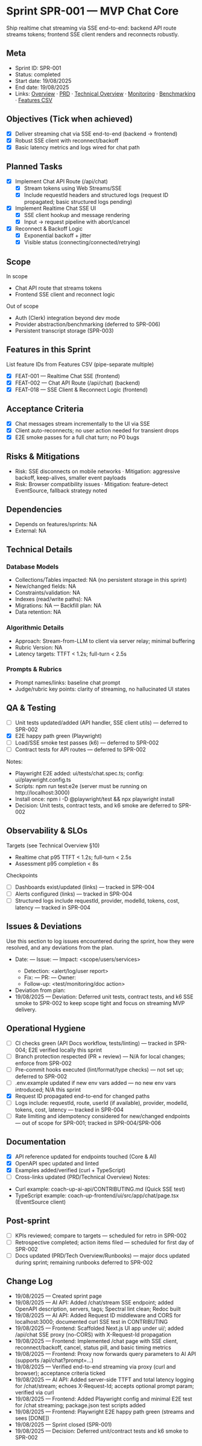 # Sprint SPR-001 — MVP Chat Core

Ship realtime chat streaming via SSE end-to-end: backend API route streams tokens; frontend SSE client renders and reconnects robustly.

## Meta
- Sprint ID: SPR-001
- Status: completed
- Start date: 19/08/2025
- End date: 19/08/2025
- Links: [Overview](./overview.md) · [PRD](../../planning/prd.md) · [Technical Overview](../../planning/technical-overview.md) · [Monitoring](../../ops/monitoring.md) · [Benchmarking](../../ops/benchmarking.md) · [Features CSV](../features.csv)

## Objectives (Tick when achieved)
- [x] Deliver streaming chat via SSE end-to-end (backend -> frontend)
- [x] Robust SSE client with reconnect/backoff
- [x] Basic latency metrics and logs wired for chat path

## Planned Tasks
- [x] Implement Chat API Route (/api/chat)
   - [x] Stream tokens using Web Streams/SSE
   - [x] Include requestId headers and structured logs (request ID propagated; basic structured logs pending)
- [x] Implement Realtime Chat SSE UI
   - [x] SSE client hookup and message rendering
   - [x] Input -> request pipeline with abort/cancel
- [x] Reconnect & Backoff Logic
   - [x] Exponential backoff + jitter
   - [x] Visible status (connecting/connected/retrying)

## Scope
In scope
- Chat API route that streams tokens
- Frontend SSE client and reconnect logic

Out of scope
- Auth (Clerk) integration beyond dev mode
- Provider abstraction/benchmarking (deferred to SPR-006)
- Persistent transcript storage (SPR-003)

## Features in this Sprint
List feature IDs from Features CSV (pipe-separate multiple)
- [x] FEAT-001 — Realtime Chat SSE (frontend)
- [x] FEAT-002 — Chat API Route (/api/chat) (backend)
- [x] FEAT-018 — SSE Client & Reconnect Logic (frontend)

## Acceptance Criteria
- [x] Chat messages stream incrementally to the UI via SSE
- [x] Client auto-reconnects; no user action needed for transient drops
- [x] E2E smoke passes for a full chat turn; no P0 bugs

## Risks & Mitigations
- Risk: SSE disconnects on mobile networks · Mitigation: aggressive backoff, keep-alives, smaller event payloads
- Risk: Browser compatibility issues · Mitigation: feature-detect EventSource, fallback strategy noted

## Dependencies
- Depends on features/sprints: NA
- External: NA

## Technical Details
### Database Models
- Collections/Tables impacted: NA (no persistent storage in this sprint)
- New/changed fields: NA
- Constraints/validation: NA
- Indexes (read/write paths): NA
- Migrations: NA — Backfill plan: NA
- Data retention: NA

### Algorithmic Details
- Approach: Stream-from-LLM to client via server relay; minimal buffering
- Rubric Version: NA
- Latency targets: TTFT < 1.2s; full-turn < 2.5s

### Prompts & Rubrics
- Prompt names/links: baseline chat prompt
- Judge/rubric key points: clarity of streaming, no hallucinated UI states

## QA & Testing
- [ ] Unit tests updated/added (API handler, SSE client utils) — deferred to SPR-002
- [x] E2E happy path green (Playwright)
- [ ] Load/SSE smoke test passes (k6) — deferred to SPR-002
- [ ] Contract tests for API routes — deferred to SPR-002

Notes:
- Playwright E2E added: ui/tests/chat.spec.ts; config: ui/playwright.config.ts
- Scripts: npm run test:e2e (server must be running on http://localhost:3000)
- Install once: npm i -D @playwright/test && npx playwright install
- Decision: Unit tests, contract tests, and k6 smoke are deferred to SPR-002

## Observability & SLOs
Targets (see Technical Overview §10)
- Realtime chat p95 TTFT < 1.2s; full-turn < 2.5s
- Assessment p95 completion < 8s

Checkpoints
- [ ] Dashboards exist/updated (links) — tracked in SPR-004
- [ ] Alerts configured (links) — tracked in SPR-004
- [ ] Structured logs include requestId, provider, modelId, tokens, cost, latency — tracked in SPR-004

## Issues & Deviations
Use this section to log issues encountered during the sprint, how they were resolved, and any deviations from the plan.

- Date: <YYYY-MM-DD> — Issue: <short summary> — Impact: <scope/users/services>
  - Detection: <alert/log/user report>
  - Fix: <what changed> — PR: <link> — Owner: <name>
  - Follow-up: <test/monitoring/doc action>
- Deviation from plan: <what changed and why>
 - 19/08/2025 — Deviation: Deferred unit tests, contract tests, and k6 SSE smoke to SPR-002 to keep scope tight and focus on streaming MVP delivery.

## Operational Hygiene
 - [ ] CI checks green (API Docs workflow, tests/linting) — tracked in SPR-004; E2E verified locally this sprint
 - [ ] Branch protection respected (PR + review) — N/A for local changes; enforce from SPR-002
 - [ ] Pre-commit hooks executed (lint/format/type checks) — not set up; deferred to SPR-002
 - [ ] .env.example updated if new env vars added — no new env vars introduced; N/A this sprint
  - [x] Request ID propagated end-to-end for changed paths
 - [ ] Logs include: requestId, route, userId (if available), provider, modelId, tokens, cost, latency — tracked in SPR-004
 - [ ] Rate limiting and idempotency considered for new/changed endpoints — out of scope for SPR-001; tracked in SPR-004/SPR-006

## Documentation
- [x] API reference updated for endpoints touched (Core & AI)
- [x] OpenAPI spec updated and linted
- [x] Examples added/verified (curl + TypeScript)
- [ ] Cross-links updated (PRD/Technical Overview)
Notes:
- Curl example: coach-up-ai-api/CONTRIBUTING.md (Quick SSE test)
- TypeScript example: coach-up-frontend/ui/src/app/chat/page.tsx (EventSource client)

## Post-sprint
 - [ ] KPIs reviewed; compare to targets — scheduled for retro in SPR-002
 - [ ] Retrospective completed; action items filed — scheduled for first day of SPR-002
 - [ ] Docs updated (PRD/Tech Overview/Runbooks) — major docs updated during sprint; remaining runbooks deferred to SPR-002

## Change Log
- 19/08/2025 — Created sprint page
- 19/08/2025 — AI API: Added /chat/stream SSE endpoint; added OpenAPI description, servers, tags; Spectral lint clean; Redoc built
- 19/08/2025 — AI API: Added Request ID middleware and CORS for localhost:3000; documented curl SSE test in CONTRIBUTING
- 19/08/2025 — Frontend: Scaffolded Next.js UI app under ui/; added /api/chat SSE proxy (no-CORS) with X-Request-Id propagation
- 19/08/2025 — Frontend: Implemented /chat page with SSE client, reconnect/backoff, cancel, status pill, and basic timing metrics
 - 19/08/2025 — Frontend: Proxy now forwards query parameters to AI API (supports /api/chat?prompt=…)
 - 19/08/2025 — Verified end-to-end streaming via proxy (curl and browser); acceptance criteria ticked
 - 19/08/2025 — AI API: Added server-side TTFT and total latency logging for /chat/stream; echoes X-Request-Id; accepts optional prompt param; verified via curl
 - 19/08/2025 — Frontend: Added Playwright config and minimal E2E test for /chat streaming; package.json test scripts added
 - 19/08/2025 — Frontend: Playwright E2E happy path green (streams and sees [DONE])
 - 19/08/2025 — Sprint closed (SPR-001)
 - 19/08/2025 — Decision: Deferred unit/contract tests and k6 smoke to SPR-002
